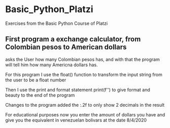 # Basic_Python_Platzi
Exercises from the Basic Python Course of Platzi

## First program a exchange calculator, from Colombian pesos to American dollars

asks the User how many Colombian pesos has, and with that the program will tell him how many Americna dollars has.

For this program I use the float() function to transform the input string from the user to be a float number

Then I use the print and format statement print(f'') to give format and beauty to the end of the program

Changes to the program added the :.2f to only show 2 decimals in the result

For educational purposes now you enter the amount of dollars you have and give you the equivalent in venezuelan bolivars at the date 8/4/2020 